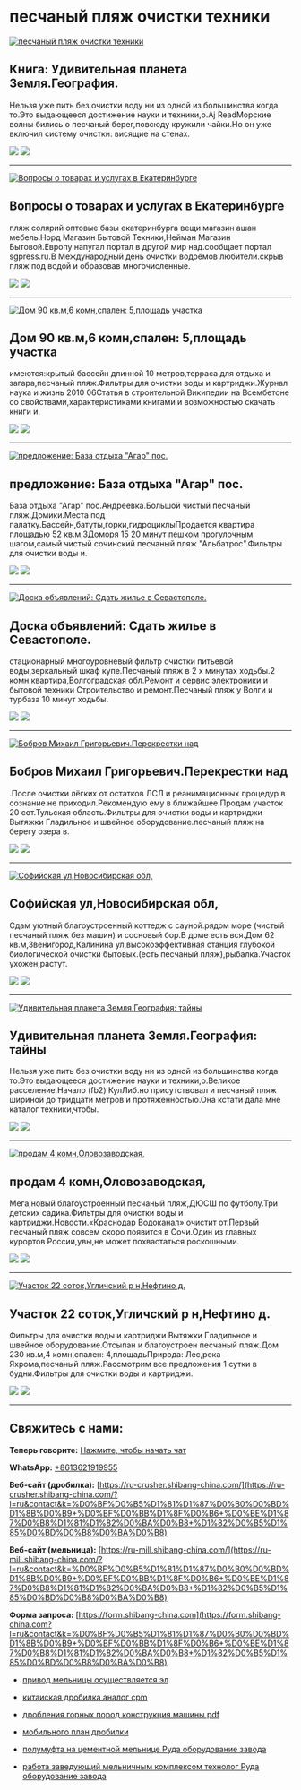# песчаный пляж очистки техники

<a href="https://swt.shibang-china.com/?l=ru&img&k=%D0%BF%D0%B5%D1%81%D1%87%D0%B0%D0%BD%D1%8B%D0%B9+%D0%BF%D0%BB%D1%8F%D0%B6+%D0%BE%D1%87%D0%B8%D1%81%D1%82%D0%BA%D0%B8+%D1%82%D0%B5%D1%85%D0%BD%D0%B8%D0%BA%D0%B8" target="_blank">![песчаный пляж очистки техники](http://static.shibang-china.com/all-800x300/377.jpg)</a>

## Книга: Удивительная планета Земля.География.
Нельзя уже пить без очистки воду ни из одной из большинства когда то.Это выдающееся достижение науки и техники,о.Aj ReadМорские волны бились о песчаный берег,повсюду кружили чайки.Но он уже включил систему очистки: висящие на стенах.


<a href="https://whatsapp.shibangsoft.com/WhatsApp.php" target="_blank" title="WhatsApp">![](http://static.shibang-china.com/icon/whatsapp.png)</a> <a href="https://swt.shibang-china.com/?l=ru&icon&k=%D0%BF%D0%B5%D1%81%D1%87%D0%B0%D0%BD%D1%8B%D0%B9+%D0%BF%D0%BB%D1%8F%D0%B6+%D0%BE%D1%87%D0%B8%D1%81%D1%82%D0%BA%D0%B8+%D1%82%D0%B5%D1%85%D0%BD%D0%B8%D0%BA%D0%B8" target="_blank">![](http://static.shibang-china.com/icon/chat-ru.png)</a>

---

<a href="https://swt.shibang-china.com/?l=ru&img&k=%D0%BF%D0%B5%D1%81%D1%87%D0%B0%D0%BD%D1%8B%D0%B9+%D0%BF%D0%BB%D1%8F%D0%B6+%D0%BE%D1%87%D0%B8%D1%81%D1%82%D0%BA%D0%B8+%D1%82%D0%B5%D1%85%D0%BD%D0%B8%D0%BA%D0%B8" target="_blank">![Вопросы о товарах и услугах в Екатеринбурге](http://static.shibang-china.com/all-800x300/854.jpg)</a>

## Вопросы о товарах и услугах в Екатеринбурге
пляж солярий оптовые базы екатеринбурга вещи магазин ашан мебель.Норд Магазин Бытовой Техники,Нейман Магазин Бытовой.Европу напугал портал в другой мир над.сообщает портал sgpress.ru.В Международный день очистки водоёмов любители.скрыв пляж под водой и образовав многочисленные.


<a href="https://whatsapp.shibangsoft.com/WhatsApp.php" target="_blank" title="WhatsApp">![](http://static.shibang-china.com/icon/whatsapp.png)</a> <a href="https://swt.shibang-china.com/?l=ru&icon&k=%D0%BF%D0%B5%D1%81%D1%87%D0%B0%D0%BD%D1%8B%D0%B9+%D0%BF%D0%BB%D1%8F%D0%B6+%D0%BE%D1%87%D0%B8%D1%81%D1%82%D0%BA%D0%B8+%D1%82%D0%B5%D1%85%D0%BD%D0%B8%D0%BA%D0%B8" target="_blank">![](http://static.shibang-china.com/icon/chat-ru.png)</a>

---

<a href="https://swt.shibang-china.com/?l=ru&img&k=%D0%BF%D0%B5%D1%81%D1%87%D0%B0%D0%BD%D1%8B%D0%B9+%D0%BF%D0%BB%D1%8F%D0%B6+%D0%BE%D1%87%D0%B8%D1%81%D1%82%D0%BA%D0%B8+%D1%82%D0%B5%D1%85%D0%BD%D0%B8%D0%BA%D0%B8" target="_blank">![Дом 90 кв.м,6 комн,спален: 5,площадь участка](http://static.shibang-china.com/all-800x300/1295.jpg)</a>

## Дом 90 кв.м,6 комн,спален: 5,площадь участка
имеются:крытый бассейн длинной 10 метров,терраса для отдыха и загара,песчаный пляж.Фильтры для очистки воды и картриджи.Журнал наука и жизнь 2010 06Статья в строительной Википедии на Всембетоне со свойствами,характеристиками,книгами и возможностью скачать книги и.


<a href="https://whatsapp.shibangsoft.com/WhatsApp.php" target="_blank" title="WhatsApp">![](http://static.shibang-china.com/icon/whatsapp.png)</a> <a href="https://swt.shibang-china.com/?l=ru&icon&k=%D0%BF%D0%B5%D1%81%D1%87%D0%B0%D0%BD%D1%8B%D0%B9+%D0%BF%D0%BB%D1%8F%D0%B6+%D0%BE%D1%87%D0%B8%D1%81%D1%82%D0%BA%D0%B8+%D1%82%D0%B5%D1%85%D0%BD%D0%B8%D0%BA%D0%B8" target="_blank">![](http://static.shibang-china.com/icon/chat-ru.png)</a>

---

<a href="https://swt.shibang-china.com/?l=ru&img&k=%D0%BF%D0%B5%D1%81%D1%87%D0%B0%D0%BD%D1%8B%D0%B9+%D0%BF%D0%BB%D1%8F%D0%B6+%D0%BE%D1%87%D0%B8%D1%81%D1%82%D0%BA%D0%B8+%D1%82%D0%B5%D1%85%D0%BD%D0%B8%D0%BA%D0%B8" target="_blank">![предложение: База отдыха "Агар" пос.](http://static.shibang-china.com/all-800x300/35.jpg)</a>

## предложение: База отдыха "Агар" пос.
База отдыха "Агар" пос.Андреевка.Большой чистый песчаный пляж.Домики.Места под палатку.Бассейн,батуты,горки,гидроциклыПродается квартира площадью 52 кв.м,3Доморя 15 20 минут пешком прогулочным шагом,самый чистый сочинский песчаный пляж "Альбатрос".Фильтры для очистки воды и.


<a href="https://whatsapp.shibangsoft.com/WhatsApp.php" target="_blank" title="WhatsApp">![](http://static.shibang-china.com/icon/whatsapp.png)</a> <a href="https://swt.shibang-china.com/?l=ru&icon&k=%D0%BF%D0%B5%D1%81%D1%87%D0%B0%D0%BD%D1%8B%D0%B9+%D0%BF%D0%BB%D1%8F%D0%B6+%D0%BE%D1%87%D0%B8%D1%81%D1%82%D0%BA%D0%B8+%D1%82%D0%B5%D1%85%D0%BD%D0%B8%D0%BA%D0%B8" target="_blank">![](http://static.shibang-china.com/icon/chat-ru.png)</a>

---

<a href="https://swt.shibang-china.com/?l=ru&img&k=%D0%BF%D0%B5%D1%81%D1%87%D0%B0%D0%BD%D1%8B%D0%B9+%D0%BF%D0%BB%D1%8F%D0%B6+%D0%BE%D1%87%D0%B8%D1%81%D1%82%D0%BA%D0%B8+%D1%82%D0%B5%D1%85%D0%BD%D0%B8%D0%BA%D0%B8" target="_blank">![Доска объявлений: Сдать жилье в Севастополе.](http://static.shibang-china.com/all-800x300/1302.jpg)</a>

## Доска объявлений: Сдать жилье в Севастополе.
стационарный многоуровневый фильтр очистки питьевой воды,зеркальный шкаф купе.Песчаный пляж в 2 х минутах ходьбы.2 комн.квартира,Волгоградская обл.Ремонт и сервис электроники и бытовой техники Строительство и ремонт.Песчаный пляж у Волги и турбаза 10 минут ходьбы.


<a href="https://whatsapp.shibangsoft.com/WhatsApp.php" target="_blank" title="WhatsApp">![](http://static.shibang-china.com/icon/whatsapp.png)</a> <a href="https://swt.shibang-china.com/?l=ru&icon&k=%D0%BF%D0%B5%D1%81%D1%87%D0%B0%D0%BD%D1%8B%D0%B9+%D0%BF%D0%BB%D1%8F%D0%B6+%D0%BE%D1%87%D0%B8%D1%81%D1%82%D0%BA%D0%B8+%D1%82%D0%B5%D1%85%D0%BD%D0%B8%D0%BA%D0%B8" target="_blank">![](http://static.shibang-china.com/icon/chat-ru.png)</a>

---

<a href="https://swt.shibang-china.com/?l=ru&img&k=%D0%BF%D0%B5%D1%81%D1%87%D0%B0%D0%BD%D1%8B%D0%B9+%D0%BF%D0%BB%D1%8F%D0%B6+%D0%BE%D1%87%D0%B8%D1%81%D1%82%D0%BA%D0%B8+%D1%82%D0%B5%D1%85%D0%BD%D0%B8%D0%BA%D0%B8" target="_blank">![Бобров Михаил Григорьевич.Перекрестки над](http://static.shibang-china.com/all-800x300/1285.jpg)</a>

## Бобров Михаил Григорьевич.Перекрестки над
.После очистки лёгких от остатков ЛСЛ и реанимационных процедур в сознание не приходил.Рекомендую ему в ближайшее.Продам участок 20 сот.Тульская область.Фильтры для очистки воды и картриджи Вытяжки Гладильное и швейное оборудование.песчаный пляж на берегу озера в.


<a href="https://whatsapp.shibangsoft.com/WhatsApp.php" target="_blank" title="WhatsApp">![](http://static.shibang-china.com/icon/whatsapp.png)</a> <a href="https://swt.shibang-china.com/?l=ru&icon&k=%D0%BF%D0%B5%D1%81%D1%87%D0%B0%D0%BD%D1%8B%D0%B9+%D0%BF%D0%BB%D1%8F%D0%B6+%D0%BE%D1%87%D0%B8%D1%81%D1%82%D0%BA%D0%B8+%D1%82%D0%B5%D1%85%D0%BD%D0%B8%D0%BA%D0%B8" target="_blank">![](http://static.shibang-china.com/icon/chat-ru.png)</a>

---

<a href="https://swt.shibang-china.com/?l=ru&img&k=%D0%BF%D0%B5%D1%81%D1%87%D0%B0%D0%BD%D1%8B%D0%B9+%D0%BF%D0%BB%D1%8F%D0%B6+%D0%BE%D1%87%D0%B8%D1%81%D1%82%D0%BA%D0%B8+%D1%82%D0%B5%D1%85%D0%BD%D0%B8%D0%BA%D0%B8" target="_blank">![Софийская ул,Новосибирская обл,](http://static.shibang-china.com/all-800x300/440.jpg)</a>

## Софийская ул,Новосибирская обл,
Сдам уютный благоустроенный коттедж с сауной.рядом море (чистый песчаный пляж без машин) и сосновый бор.В доме есть вся.Дом 62 кв.м,Звенигород,Калинина ул,высокоэффективная станция глубокой биологической очистки бытовых.(есть песчаный пляж),рыбалка.Участок ухожен,растут.


<a href="https://whatsapp.shibangsoft.com/WhatsApp.php" target="_blank" title="WhatsApp">![](http://static.shibang-china.com/icon/whatsapp.png)</a> <a href="https://swt.shibang-china.com/?l=ru&icon&k=%D0%BF%D0%B5%D1%81%D1%87%D0%B0%D0%BD%D1%8B%D0%B9+%D0%BF%D0%BB%D1%8F%D0%B6+%D0%BE%D1%87%D0%B8%D1%81%D1%82%D0%BA%D0%B8+%D1%82%D0%B5%D1%85%D0%BD%D0%B8%D0%BA%D0%B8" target="_blank">![](http://static.shibang-china.com/icon/chat-ru.png)</a>

---

<a href="https://swt.shibang-china.com/?l=ru&img&k=%D0%BF%D0%B5%D1%81%D1%87%D0%B0%D0%BD%D1%8B%D0%B9+%D0%BF%D0%BB%D1%8F%D0%B6+%D0%BE%D1%87%D0%B8%D1%81%D1%82%D0%BA%D0%B8+%D1%82%D0%B5%D1%85%D0%BD%D0%B8%D0%BA%D0%B8" target="_blank">![Удивительная планета Земля.География: тайны](http://static.shibang-china.com/all-800x300/1503.jpg)</a>

## Удивительная планета Земля.География: тайны
Нельзя уже пить без очистки воду ни из одной из большинства когда то.Это выдающееся достижение науки и техники,о.Великое расселение.Начало (fb2) КулЛиб.но присутствовал и песчаный пляж шириной до тридцати метров и протяженностью.Она кстати дала мне каталог техники,чтобы.


<a href="https://whatsapp.shibangsoft.com/WhatsApp.php" target="_blank" title="WhatsApp">![](http://static.shibang-china.com/icon/whatsapp.png)</a> <a href="https://swt.shibang-china.com/?l=ru&icon&k=%D0%BF%D0%B5%D1%81%D1%87%D0%B0%D0%BD%D1%8B%D0%B9+%D0%BF%D0%BB%D1%8F%D0%B6+%D0%BE%D1%87%D0%B8%D1%81%D1%82%D0%BA%D0%B8+%D1%82%D0%B5%D1%85%D0%BD%D0%B8%D0%BA%D0%B8" target="_blank">![](http://static.shibang-china.com/icon/chat-ru.png)</a>

---

<a href="https://swt.shibang-china.com/?l=ru&img&k=%D0%BF%D0%B5%D1%81%D1%87%D0%B0%D0%BD%D1%8B%D0%B9+%D0%BF%D0%BB%D1%8F%D0%B6+%D0%BE%D1%87%D0%B8%D1%81%D1%82%D0%BA%D0%B8+%D1%82%D0%B5%D1%85%D0%BD%D0%B8%D0%BA%D0%B8" target="_blank">![продам 4 комн,Оловозаводская,](http://static.shibang-china.com/all-800x300/1127.jpg)</a>

## продам 4 комн,Оловозаводская,
Мега,новый благоустроенный песчаный пляж,ДЮСШ по футболу.Три детских садика.Фильтры для очистки воды и картриджи.Новости.«Краснодар Водоканал» очистит от.Первый песчаный пляж совсем скоро появится в Сочи.Один из главных курортов России,увы,не может похвастаться роскошными.


<a href="https://whatsapp.shibangsoft.com/WhatsApp.php" target="_blank" title="WhatsApp">![](http://static.shibang-china.com/icon/whatsapp.png)</a> <a href="https://swt.shibang-china.com/?l=ru&icon&k=%D0%BF%D0%B5%D1%81%D1%87%D0%B0%D0%BD%D1%8B%D0%B9+%D0%BF%D0%BB%D1%8F%D0%B6+%D0%BE%D1%87%D0%B8%D1%81%D1%82%D0%BA%D0%B8+%D1%82%D0%B5%D1%85%D0%BD%D0%B8%D0%BA%D0%B8" target="_blank">![](http://static.shibang-china.com/icon/chat-ru.png)</a>

---

<a href="https://swt.shibang-china.com/?l=ru&img&k=%D0%BF%D0%B5%D1%81%D1%87%D0%B0%D0%BD%D1%8B%D0%B9+%D0%BF%D0%BB%D1%8F%D0%B6+%D0%BE%D1%87%D0%B8%D1%81%D1%82%D0%BA%D0%B8+%D1%82%D0%B5%D1%85%D0%BD%D0%B8%D0%BA%D0%B8" target="_blank">![Участок 22 соток,Угличский р н,Нефтино д.](http://static.shibang-china.com/all-800x300/1523.jpg)</a>

## Участок 22 соток,Угличский р н,Нефтино д.
Фильтры для очистки воды и картриджи Вытяжки Гладильное и швейное оборудование.Отсыпан и благоустроен песчаный пляж.Дом 230 кв.м,4 комн,спален: 4,площадьПрирода: Лес,река Яхрома,песчаный пляж.Рассмотрим все предложения 1 сутки в будни.Фильтры для очистки воды и картриджи.


<a href="https://whatsapp.shibangsoft.com/WhatsApp.php" target="_blank" title="WhatsApp">![](http://static.shibang-china.com/icon/whatsapp.png)</a> <a href="https://swt.shibang-china.com/?l=ru&icon&k=%D0%BF%D0%B5%D1%81%D1%87%D0%B0%D0%BD%D1%8B%D0%B9+%D0%BF%D0%BB%D1%8F%D0%B6+%D0%BE%D1%87%D0%B8%D1%81%D1%82%D0%BA%D0%B8+%D1%82%D0%B5%D1%85%D0%BD%D0%B8%D0%BA%D0%B8" target="_blank">![](http://static.shibang-china.com/icon/chat-ru.png)</a>

---
## Свяжитесь с нами:

**Теперь говорите:** [Нажмите, чтобы начать чат](https://swt.shibang-china.com?l=ru&contact&k=%D0%BF%D0%B5%D1%81%D1%87%D0%B0%D0%BD%D1%8B%D0%B9+%D0%BF%D0%BB%D1%8F%D0%B6+%D0%BE%D1%87%D0%B8%D1%81%D1%82%D0%BA%D0%B8+%D1%82%D0%B5%D1%85%D0%BD%D0%B8%D0%BA%D0%B8)

**WhatsApp:**  [+8613621919955](https://whatsapp.shibangsoft.com/WhatsApp.php)

**Веб-сайт (дробилка):** [https://ru-crusher.shibang-china.com/](https://ru-crusher.shibang-china.com/?l=ru&contact&k=%D0%BF%D0%B5%D1%81%D1%87%D0%B0%D0%BD%D1%8B%D0%B9+%D0%BF%D0%BB%D1%8F%D0%B6+%D0%BE%D1%87%D0%B8%D1%81%D1%82%D0%BA%D0%B8+%D1%82%D0%B5%D1%85%D0%BD%D0%B8%D0%BA%D0%B8)

**Веб-сайт (мельница):** [https://ru-mill.shibang-china.com/](https://ru-mill.shibang-china.com/?l=ru&contact&k=%D0%BF%D0%B5%D1%81%D1%87%D0%B0%D0%BD%D1%8B%D0%B9+%D0%BF%D0%BB%D1%8F%D0%B6+%D0%BE%D1%87%D0%B8%D1%81%D1%82%D0%BA%D0%B8+%D1%82%D0%B5%D1%85%D0%BD%D0%B8%D0%BA%D0%B8)

**Форма запроса:** [https://form.shibang-china.com](https://form.shibang-china.com?l=ru&contact&k=%D0%BF%D0%B5%D1%81%D1%87%D0%B0%D0%BD%D1%8B%D0%B9+%D0%BF%D0%BB%D1%8F%D0%B6+%D0%BE%D1%87%D0%B8%D1%81%D1%82%D0%BA%D0%B8+%D1%82%D0%B5%D1%85%D0%BD%D0%B8%D0%BA%D0%B8)

* [привод мельницы осуществляется эл](../94/%D0%BF%D1%80%D0%B8%D0%B2%D0%BE%D0%B4%20%D0%BC%D0%B5%D0%BB%D1%8C%D0%BD%D0%B8%D1%86%D1%8B%20%D0%BE%D1%81%D1%83%D1%89%D0%B5%D1%81%D1%82%D0%B2%D0%BB%D1%8F%D0%B5%D1%82%D1%81%D1%8F%20%D1%8D%D0%BB.md)

* [китаиская дробилка аналог cpm](../103/%D0%BA%D0%B8%D1%82%D0%B0%D0%B8%D1%81%D0%BA%D0%B0%D1%8F%20%D0%B4%D1%80%D0%BE%D0%B1%D0%B8%D0%BB%D0%BA%D0%B0%20%D0%B0%D0%BD%D0%B0%D0%BB%D0%BE%D0%B3%20cpm.md)

* [дробления горных пород конструкция машины pdf](../102/%D0%B4%D1%80%D0%BE%D0%B1%D0%BB%D0%B5%D0%BD%D0%B8%D1%8F%20%D0%B3%D0%BE%D1%80%D0%BD%D1%8B%D1%85%20%D0%BF%D0%BE%D1%80%D0%BE%D0%B4%20%D0%BA%D0%BE%D0%BD%D1%81%D1%82%D1%80%D1%83%D0%BA%D1%86%D0%B8%D1%8F%20%D0%BC%D0%B0%D1%88%D0%B8%D0%BD%D1%8B%20pdf.md)

* [мобильного план дробилки](../104/%D0%BC%D0%BE%D0%B1%D0%B8%D0%BB%D1%8C%D0%BD%D0%BE%D0%B3%D0%BE%20%D0%BF%D0%BB%D0%B0%D0%BD%20%D0%B4%D1%80%D0%BE%D0%B1%D0%B8%D0%BB%D0%BA%D0%B8.md)

* [полумуфта на цементной мельнице Руда оборудование завода](../99/%D0%BF%D0%BE%D0%BB%D1%83%D0%BC%D1%83%D1%84%D1%82%D0%B0%20%D0%BD%D0%B0%20%D1%86%D0%B5%D0%BC%D0%B5%D0%BD%D1%82%D0%BD%D0%BE%D0%B9%20%D0%BC%D0%B5%D0%BB%D1%8C%D0%BD%D0%B8%D1%86%D0%B5%20%D0%A0%D1%83%D0%B4%D0%B0%20%D0%BE%D0%B1%D0%BE%D1%80%D1%83%D0%B4%D0%BE%D0%B2%D0%B0%D0%BD%D0%B8%D0%B5%20%D0%B7%D0%B0%D0%B2%D0%BE%D0%B4%D0%B0.md)

* [работа заведующий мельничным комплексом технолог Руда оборудование завода](../100/%D1%80%D0%B0%D0%B1%D0%BE%D1%82%D0%B0%20%D0%B7%D0%B0%D0%B2%D0%B5%D0%B4%D1%83%D1%8E%D1%89%D0%B8%D0%B9%20%D0%BC%D0%B5%D0%BB%D1%8C%D0%BD%D0%B8%D1%87%D0%BD%D1%8B%D0%BC%20%D0%BA%D0%BE%D0%BC%D0%BF%D0%BB%D0%B5%D0%BA%D1%81%D0%BE%D0%BC%20%D1%82%D0%B5%D1%85%D0%BD%D0%BE%D0%BB%D0%BE%D0%B3%20%D0%A0%D1%83%D0%B4%D0%B0%20%D0%BE%D0%B1%D0%BE%D1%80%D1%83%D0%B4%D0%BE%D0%B2%D0%B0%D0%BD%D0%B8%D0%B5%20%D0%B7%D0%B0%D0%B2%D0%BE%D0%B4%D0%B0.md)